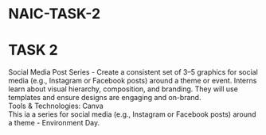 # NAIC-TASK-2
# TASK 2
Social Media Post Series - Create a consistent set of 3–5 graphics for social media (e.g., Instagram or Facebook posts) around a theme or event. Interns learn about visual hierarchy, composition, and branding. They will use templates and ensure designs are engaging and on-brand.  
Tools & Technologies: Canva  
This ia a series for social media (e.g., Instagram or Facebook posts) around a theme - Environment Day.  
